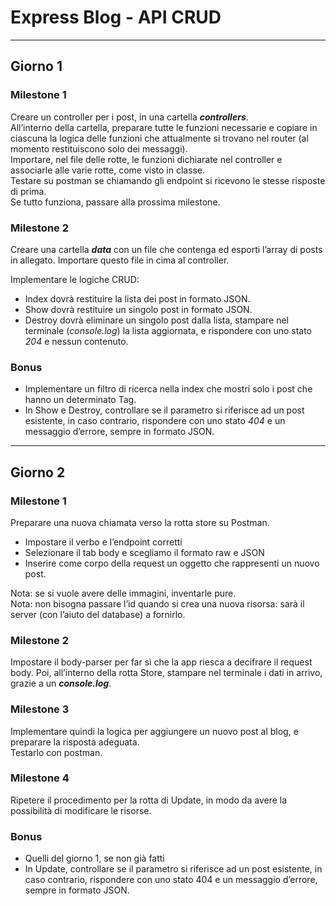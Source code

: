 #  Express Blog - API CRUD

---

## Giorno 1

### Milestone 1

Creare un controller per i post, in una cartella ***controllers***. <br>
All’interno della cartella, preparare tutte le funzioni necessarie e copiare in ciascuna la logica delle funzioni che attualmente si trovano nel router (al momento restituiscono solo dei messaggi). <br>
Importare, nel file delle rotte, le funzioni dichiarate nel controller e associarle alle varie rotte, come visto in classe. <br>
Testare su postman se chiamando gli endpoint si ricevono le stesse risposte di prima. <br>
Se tutto funziona, passare alla prossima milestone.

### Milestone 2

Creare una cartella ***data*** con un file che contenga ed esporti l’array di posts in allegato.  Importare questo file in cima al controller. <br>

Implementare le logiche CRUD:
- Index dovrà restituire la lista dei post in formato JSON.
- Show dovrà restituire un singolo post in formato JSON.
- Destroy dovrà eliminare un singolo post dalla lista, stampare nel terminale (*console.log*) la lista aggiornata, e rispondere con uno stato *204* e nessun contenuto.

### Bonus

- Implementare un filtro di ricerca nella index che mostri solo i post che hanno un determinato Tag.
- In Show e Destroy, controllare se il parametro si riferisce ad un post esistente, in caso contrario, rispondere con uno stato *404* e un messaggio d’errore, sempre in formato JSON.

---

## Giorno 2

### Milestone 1

Preparare una nuova chiamata verso la rotta store su Postman.

- Impostare il verbo e l’endpoint corretti
- Selezionare il tab body e scegliamo il formato raw e JSON
- Inserire come corpo della request un oggetto che rappresenti un nuovo post.

Nota: se si vuole avere delle immagini, inventarle pure. <br>
Nota: non bisogna passare l’id quando si crea una nuova risorsa: sarà il server (con l’aiuto del database) a fornirlo.

### Milestone 2

Impostare il body-parser per far sì che la app riesca a decifrare il request body.
Poi, all’interno della rotta Store, stampare nel terminale i dati in arrivo, grazie a un ***console.log***.

### Milestone 3

Implementare quindi la logica per aggiungere un nuovo post al blog, e preparare la risposta adeguata. <br>
Testarlo con postman.

### Milestone 4

Ripetere il procedimento per la rotta di Update, in modo da avere la possibilità di modificare le risorse.

### Bonus

- Quelli del giorno 1, se non già fatti
- In Update, controllare se il parametro si riferisce ad un post esistente, in caso contrario, rispondere con uno stato 404 e un messaggio d’errore, sempre in formato JSON.